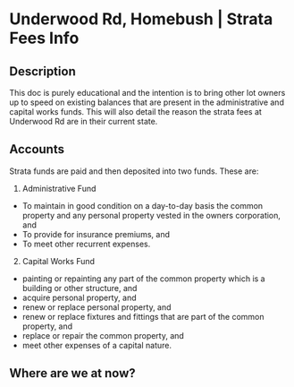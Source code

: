# Underwood Rd, Homebush | Strata Fees Info

## Description

This doc is purely educational and the intention is to bring other lot owners up to speed on existing balances that are present in the administrative and capital works funds. This will also detail the reason the strata fees at Underwood Rd are in their current state.

## Accounts

Strata funds are paid and then deposited into two funds. These are:
1. Administrative Fund
  - To maintain in good condition on a day-to-day basis the common property and any personal property vested in the owners corporation, and
  - To provide for insurance premiums, and
  - To meet other recurrent expenses.

2. Capital Works Fund
  - painting or repainting any part of the common property which is a building or other structure, and
  - acquire personal property, and
  - renew or replace personal property, and
  - renew or replace fixtures and fittings that are part of the common property, and
  - replace or repair the common property, and
  - meet other expenses of a capital nature.

## Where are we at now?

